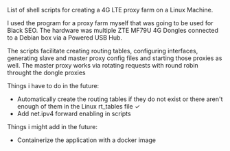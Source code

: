 List of shell scripts for creating a 4G LTE proxy farm on a Linux Machine.

I used the program for a proxy farm myself that was going to be used for Black SEO.
The hardware was multiple ZTE MF79U 4G Dongles connected to a Debian box via a Powered USB Hub.

The scripts facilitate creating routing tables, configuring interfaces, generating slave and master proxy config files and starting those proxies as well.
The master proxy works via rotating requests with round robin throught the dongle proxies

Things i have to do in the future:
 - Automatically create the routing tables if they do not exist or there aren't enough of them in the Linux rt_tables file ✓
 - Add net.ipv4 forward enabling in scripts

Things i might add in the future:
 - Containerize the application with a docker image
